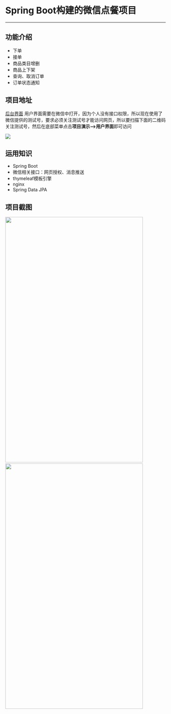 # Spring Boot构建的微信点餐项目
---
## 功能介绍
- 下单
- 接单
- 商品类目增删
- 商品上下架
- 查询、取消订单
- 订单状态通知
## 项目地址
[后台界面](http:bravo.natapp1.cc/sell/seller/order/list)
用户界面需要在微信中打开，因为个人没有接口权限，所以现在使用了微信提供的测试号，要求必须关注测试号才能访问网页，所以要扫描下面的二维码关注测试号，然后在底部菜单点击**项目演示-->用户界面**即可访问

![](https://i.imgur.com/GsDgGtR.png)
## 运用知识
- Spring Boot
- 微信相关接口：网页授权、消息推送
- thymeleaf模板引擎
- nginx
- Spring Data JPA
## 项目截图
<div align="left"><img width="432" height="768" src="https://i.imgur.com/p8P3T7e.jpg"/>
&nbsp&nbsp&nbsp&nbsp&nbsp&nbsp
<img width="432" height="768" src="https://i.imgur.com/UqVXCfn.jpg"/></div>
